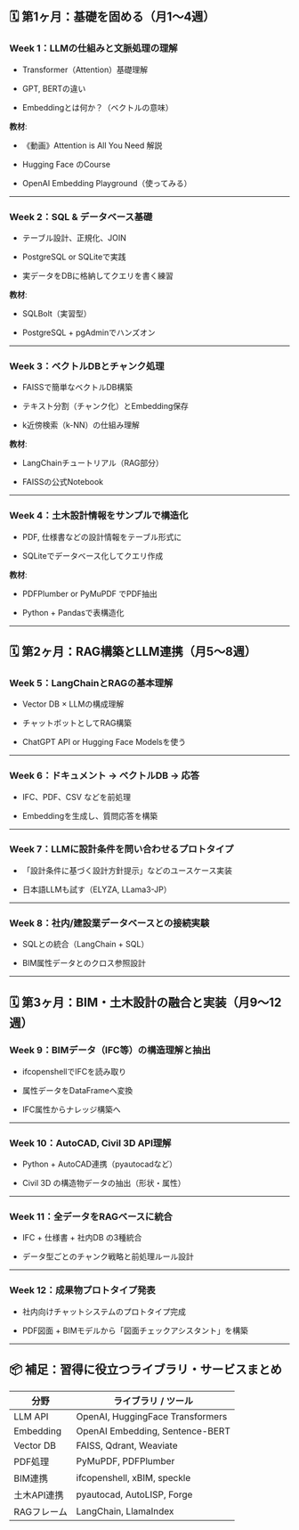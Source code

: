 ## 🗓️ 第1ヶ月：基礎を固める（月1〜4週）

### Week 1：LLMの仕組みと文脈処理の理解

- Transformer（Attention）基礎理解
    
- GPT, BERTの違い
    
- Embeddingとは何か？（ベクトルの意味）
    

**教材**:

- 《動画》Attention is All You Need 解説
    
- Hugging Face のCourse
    
- OpenAI Embedding Playground（使ってみる）
    

---

### Week 2：SQL & データベース基礎

- テーブル設計、正規化、JOIN
    
- PostgreSQL or SQLiteで実践
    
- 実データをDBに格納してクエリを書く練習
    

**教材**:

- SQLBolt（実習型）
    
- PostgreSQL + pgAdminでハンズオン
    

---

### Week 3：ベクトルDBとチャンク処理

- FAISSで簡単なベクトルDB構築
    
- テキスト分割（チャンク化）とEmbedding保存
    
- k近傍検索（k-NN）の仕組み理解
    

**教材**:

- LangChainチュートリアル（RAG部分）
    
- FAISSの公式Notebook
    

---

### Week 4：土木設計情報をサンプルで構造化

- PDF, 仕様書などの設計情報をテーブル形式に
    
- SQLiteでデータベース化してクエリ作成
    

**教材**:

- PDFPlumber or PyMuPDF でPDF抽出
    
- Python + Pandasで表構造化
    

---

## 🗓️ 第2ヶ月：RAG構築とLLM連携（月5〜8週）

### Week 5：LangChainとRAGの基本理解

- Vector DB × LLMの構成理解
    
- チャットボットとしてRAG構築
    
- ChatGPT API or Hugging Face Modelsを使う
    

---

### Week 6：ドキュメント → ベクトルDB → 応答

- IFC、PDF、CSV などを前処理
    
- Embeddingを生成し、質問応答を構築
    

---

### Week 7：LLMに設計条件を問い合わせるプロトタイプ

- 「設計条件に基づく設計方針提示」などのユースケース実装
    
- 日本語LLMも試す（ELYZA, LLama3-JP）
    

---

### Week 8：社内/建設業データベースとの接続実験

- SQLとの統合（LangChain + SQL）
    
- BIM属性データとのクロス参照設計
    

---

## 🗓️ 第3ヶ月：BIM・土木設計の融合と実装（月9〜12週）

### Week 9：BIMデータ（IFC等）の構造理解と抽出

- ifcopenshellでIFCを読み取り
    
- 属性データをDataFrameへ変換
    
- IFC属性からナレッジ構築へ
    

---

### Week 10：AutoCAD, Civil 3D API理解

- Python + AutoCAD連携（pyautocadなど）
    
- Civil 3D の構造物データの抽出（形状・属性）
    

---

### Week 11：全データをRAGベースに統合

- IFC + 仕様書 + 社内DB の3種統合
    
- データ型ごとのチャンク戦略と前処理ルール設計
    

---

### Week 12：成果物プロトタイプ発表

- 社内向けチャットシステムのプロトタイプ完成
    
- PDF図面 + BIMモデルから「図面チェックアシスタント」を構築
    

---

## 📦 補足：習得に役立つライブラリ・サービスまとめ

|分野|ライブラリ / ツール|
|---|---|
|LLM API|OpenAI, HuggingFace Transformers|
|Embedding|OpenAI Embedding, Sentence-BERT|
|Vector DB|FAISS, Qdrant, Weaviate|
|PDF処理|PyMuPDF, PDFPlumber|
|BIM連携|ifcopenshell, xBIM, speckle|
|土木API連携|pyautocad, AutoLISP, Forge|
|RAGフレーム|LangChain, LlamaIndex|